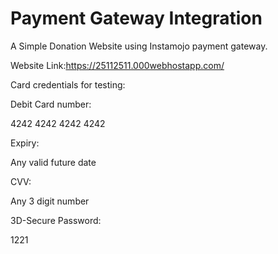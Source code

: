 # Payment Gateway Integration

A Simple Donation Website  using Instamojo payment gateway.

Website Link:https://25112511.000webhostapp.com/

Card credentials for testing:

Debit Card number:

4242 4242 4242 4242

Expiry:

Any valid future date

CVV:

Any 3 digit number

3D-Secure Password:

1221
